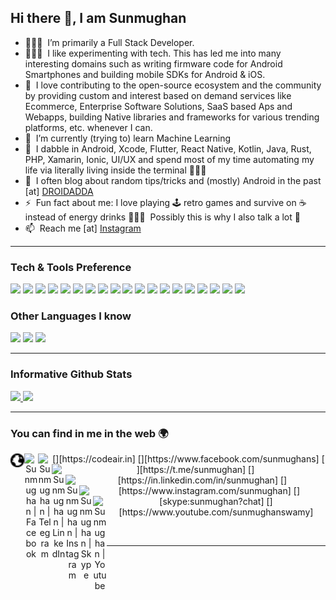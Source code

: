 <h2>Hi there 👋, I am Sunmughan</h2>

- 👨🏻‍💻  &nbsp;I’m primarily a Full Stack Developer. 
- 👨🏻‍🔬  &nbsp;I like experimenting with tech. This has led me into many interesting domains such as writing firmware code for Android Smartphones and building mobile SDKs for Android & iOS. 
- 🤗  &nbsp;I love contributing to the open-source ecosystem and the community by providing custom and interest based on demand services like Ecommerce, Enterprise Software Solutions, SaaS based Aps and Webapps, building Native libraries and frameworks for various trending platforms, etc. whenever I can.
- 🌱  &nbsp;I’m currently (trying to) learn Machine Learning
- 💬  &nbsp;I dabble in Android, Xcode, Flutter, React Native, Kotlin, Java, Rust, PHP, Xamarin, Ionic, UI/UX and spend most of my time automating my life via literally living inside the terminal 🤷🏻‍♂️
- 📝  &nbsp;I often blog about random tips/tricks and (mostly) Android in the past [at] [DROIDADDA](https://dxadda.blogspot.com/)
- ⚡️  &nbsp;Fun fact about me: I love playing 🕹&nbsp;retro games and survive on ☕️ instead of energy drinks 🙇🏻‍♂️ &nbsp;Possibly this is why I also talk a lot 🤔
- 📫  &nbsp;Reach me [at] [Instagram](https://instagram.com/sunmughan)

---


### Tech & Tools Preference

<img src = "https://img.shields.io/badge/-HTML5-E34F26?style=flat&logo=html5&logoColor=white"> <img src = "https://img.shields.io/badge/-CSS3-1572B6?style=flat&logo=css3&logoColor=white">
<img src="https://img.shields.io/badge/-Bootstrap-563D7C?style=flat&logo=bootstrap&logoColor=white">
<img src="https://img.shields.io/badge/-JavaScript-eed718?style=flat&logo=javascript&logoColor=ffffff">
<img src="https://img.shields.io/badge/-Sass-cc6699?style=flat&logo=sass&logoColor=ffffff">
<img src="https://img.shields.io/badge/-React-000000?style=flat&logo=react&logoColor=00c8ff">
<img src="https://img.shields.io/badge/-MongoDB-4DB33D?style=flat&logo=mongodb&logoColor=FFFFFF">
<img src="https://img.shields.io/badge/-GraphQL-e535ab?style=flat&logo=graphql&logoColor=FFFFFF">
<img src="https://img.shields.io/badge/-MySQL-F29111?style=flat&logo=mysql&logoColor=FFFFFF">
<img src="https://img.shields.io/badge/-Express.js-787878?style=flat">
<img src="https://img.shields.io/badge/-Node.js-3C873A?style=flat&logo=Node.js&logoColor=white">
<img src="https://img.shields.io/badge/-Firebase-FFA611?style=flat&logo=firebase&logoColor=FFFFFF">
<img src="http://img.shields.io/badge/-Google%20Cloud%20Platform-4285F4?style=flat&logo=google%20cloud&logoColor=white">
<img src="https://img.shields.io/badge/-Progressive Web Apps-5A0FC8?style=flat">
<img src="http://img.shields.io/badge/-Git-F1502F?style=flat&logo=git&logoColor=FFFFFF">
<img src="http://img.shields.io/badge/-Github-000000?style=flat&logo=github&logoColor=FFFFFF">
<img src="http://img.shields.io/badge/-VS%20Code-007ACC?style=flat&logo=visual%20studio%20code&logoColor=white">
<img src="http://img.shields.io/badge/-Heroku-430098?style=flat&logo=heroku&logoColor=white">
<img src="http://img.shields.io/badge/-Vercel-black?style=flat&logo=vercel&logoColor=white">

### Other Languages I know
<img src="http://img.shields.io/badge/-Java-F89820?style=flat&logo=java&logoColor=white"> <img src="https://img.shields.io/badge/-C%20&%20C++-659ad2?style=flat&logo=c%2B%2B&logoColor=ffffff"> <img src="https://img.shields.io/badge/-Python-black?style=flat&logo=python&logoColor=white"> 

---

### Informative Github Stats

<a href="">
  <img height="200em" src="https://github-readme-stats.vercel.app/api?username=sunmughan&count_private=true&theme=default&show_icons=true" />
  <img height="200em" src="https://github-readme-stats.vercel.app/api/top-langs/?username=sunmughan&theme=buefy&layout=compact" />
</a>

---

### You can find in me in the web 🌍
<p align="center">
[<img align="left" alt="Sunmughan" width="22px" src="https://raw.githubusercontent.com/iconic/open-iconic/master/svg/globe.svg" />][https://codeair.in]
[<img align="left" alt="Sunmughan | Facebook" width="22px" src="https://cdn.jsdelivr.net/npm/simple-icons@v3/icons/facebook.svg" />][https://www.facebook.com/sunmughans]
[<img align="left" alt="Sunmughan | Telegram" width="22px" src="https://cdn.jsdelivr.net/npm/simple-icons@v3/icons/telegram.svg" />][https://t.me/sunmughan]
[<img align="left" alt="Sunmughan | LinkedIn" width="22px" src="https://cdn.jsdelivr.net/npm/simple-icons@v3/icons/linkedin.svg" />][https://in.linkedin.com/in/sunmughan]
[<img align="left" alt="Sunmughan | Instagram" width="22px" src="https://cdn.jsdelivr.net/npm/simple-icons@v3/icons/instagram.svg" />][https://www.instagram.com/sunmughan]
[<img align="left" alt="Sunmughan | Skype" width="22px" src="https://cdn.jsdelivr.net/npm/simple-icons@v3/icons/skype.svg" />][skype:sunmughan?chat]
[<img align="left" alt="Sunmughan | Youtube" width="22px" src="https://cdn.jsdelivr.net/npm/simple-icons@v3/icons/youtube.svg" />][https://www.youtube.com/sunmughanswamy]
</p>
<br/>

---

